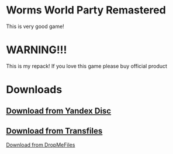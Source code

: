 # Worms World Party Remastered

This is very good game!
# WARNING!!!
This is my repack!
If you love this game please buy official product

# Downloads
[Download from Yandex Disc](https://disk.yandex.ru/d/whGUVl2RoHQXlQ)
-
[Download from Transfiles](https://transfiles.ru/eze54)
-
[Download from DropMeFiles](https://dropmefiles.com/0v6NC)